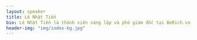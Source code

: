 ```yaml
---
layout: speaker
title: Lê Nhật Tiến
bio: Lê Nhật Tiến là thành viên sáng lập và phó giám đốc tại BeRich.vn, một công ty phát triển hệ sản phẩm tài chính cá nhân cho người không chuyên. Anh hiện đang theo học Thạc Sĩ ngành Khoa Học Máy Tính tại trường Portland State University, đồng thời tham gia nghiên cứu và phát triển dự án chống spam trên nền ứng dụng web.
header-img: "img/index-bg.jpg"
---
```

